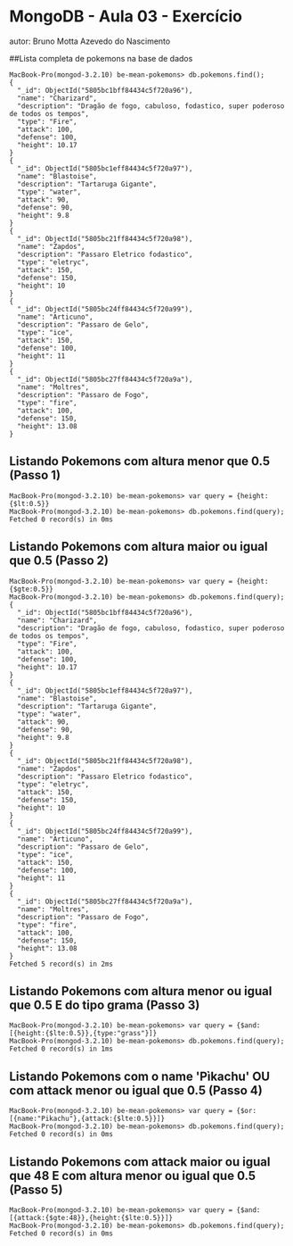 # MongoDB - Aula 03 - Exercício
autor: Bruno Motta Azevedo do Nascimento

##Lista completa de pokemons na base de dados
```
MacBook-Pro(mongod-3.2.10) be-mean-pokemons> db.pokemons.find();
{
  "_id": ObjectId("5805bc1bff84434c5f720a96"),
  "name": "Charizard",
  "description": "Dragão de fogo, cabuloso, fodastico, super poderoso de todos os tempos",
  "type": "Fire",
  "attack": 100,
  "defense": 100,
  "height": 10.17
}
{
  "_id": ObjectId("5805bc1eff84434c5f720a97"),
  "name": "Blastoise",
  "description": "Tartaruga Gigante",
  "type": "water",
  "attack": 90,
  "defense": 90,
  "height": 9.8
}
{
  "_id": ObjectId("5805bc21ff84434c5f720a98"),
  "name": "Zapdos",
  "description": "Passaro Eletrico fodastico",
  "type": "eletryc",
  "attack": 150,
  "defense": 150,
  "height": 10
}
{
  "_id": ObjectId("5805bc24ff84434c5f720a99"),
  "name": "Articuno",
  "description": "Passaro de Gelo",
  "type": "ice",
  "attack": 150,
  "defense": 100,
  "height": 11
}
{
  "_id": ObjectId("5805bc27ff84434c5f720a9a"),
  "name": "Moltres",
  "description": "Passaro de Fogo",
  "type": "fire",
  "attack": 100,
  "defense": 150,
  "height": 13.08
}
```

## Listando Pokemons com altura menor que 0.5 (Passo 1)
```
MacBook-Pro(mongod-3.2.10) be-mean-pokemons> var query = {height:{$lt:0.5}}
MacBook-Pro(mongod-3.2.10) be-mean-pokemons> db.pokemons.find(query);
Fetched 0 record(s) in 0ms

```

## Listando Pokemons com altura maior ou igual que 0.5 (Passo 2)
```
MacBook-Pro(mongod-3.2.10) be-mean-pokemons> var query = {height:{$gte:0.5}}
MacBook-Pro(mongod-3.2.10) be-mean-pokemons> db.pokemons.find(query);
{
  "_id": ObjectId("5805bc1bff84434c5f720a96"),
  "name": "Charizard",
  "description": "Dragão de fogo, cabuloso, fodastico, super poderoso de todos os tempos",
  "type": "Fire",
  "attack": 100,
  "defense": 100,
  "height": 10.17
}
{
  "_id": ObjectId("5805bc1eff84434c5f720a97"),
  "name": "Blastoise",
  "description": "Tartaruga Gigante",
  "type": "water",
  "attack": 90,
  "defense": 90,
  "height": 9.8
}
{
  "_id": ObjectId("5805bc21ff84434c5f720a98"),
  "name": "Zapdos",
  "description": "Passaro Eletrico fodastico",
  "type": "eletryc",
  "attack": 150,
  "defense": 150,
  "height": 10
}
{
  "_id": ObjectId("5805bc24ff84434c5f720a99"),
  "name": "Articuno",
  "description": "Passaro de Gelo",
  "type": "ice",
  "attack": 150,
  "defense": 100,
  "height": 11
}
{
  "_id": ObjectId("5805bc27ff84434c5f720a9a"),
  "name": "Moltres",
  "description": "Passaro de Fogo",
  "type": "fire",
  "attack": 100,
  "defense": 150,
  "height": 13.08
}
Fetched 5 record(s) in 2ms

```

## Listando Pokemons com altura menor ou igual que 0.5 E do tipo grama (Passo 3)
```
MacBook-Pro(mongod-3.2.10) be-mean-pokemons> var query = {$and:[{height:{$lte:0.5}},{type:"grass"}]}
MacBook-Pro(mongod-3.2.10) be-mean-pokemons> db.pokemons.find(query);
Fetched 0 record(s) in 1ms

```

## Listando Pokemons com o name 'Pìkachu' OU com attack menor ou igual que 0.5 (Passo 4)
```
MacBook-Pro(mongod-3.2.10) be-mean-pokemons> var query = {$or:[{name:"Pikachu"},{attack:{$lte:0.5}}]}
MacBook-Pro(mongod-3.2.10) be-mean-pokemons> db.pokemons.find(query);
Fetched 0 record(s) in 0ms

```

## Listando Pokemons com attack maior ou igual que 48 E com altura menor ou igual que 0.5 (Passo 5)
```
MacBook-Pro(mongod-3.2.10) be-mean-pokemons> var query = {$and:[{attack:{$gte:48}},{height:{$lte:0.5}}]}
MacBook-Pro(mongod-3.2.10) be-mean-pokemons> db.pokemons.find(query);
Fetched 0 record(s) in 0ms

```